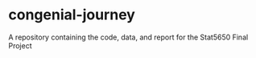 # congenial-journey
A repository containing the code, data, and report for the Stat5650 Final Project
